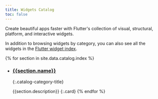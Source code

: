 ```yaml
---
title: Widgets Catalog
toc: false
---
```


Create beautiful apps faster with Flutter's collection of visual, structural,
platform, and interactive widgets.

In addition to browsing widgets by category,
you can also see all the widgets in the [Flutter widget index](/widgets/widgetindex).

{% for section in site.data.catalog.index %}
- ### [{{section.name}}](/widgets/{{section.id}})
  {:.catalog-category-title}

  {{section.description}}
{:.card}
{% endfor %}
